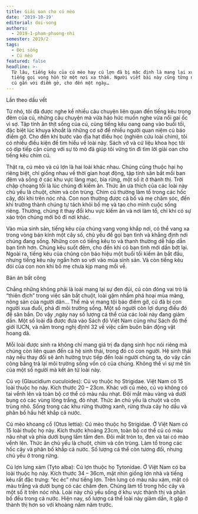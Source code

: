 ```yaml
---
title: Giải oan cho cú mèo
date: '2019-10-19'
editorial: doi-song
authors:
  - 2019-1-pham-phuong-nhi
semester: 2019/2
tags:
  - Đời sống
  - Cú mèo
featured: false
headline: >-
  Từ lâu, tiếng kêu của cú mèo hay cú lợn đã bị mặc định là mang lại xui xẻo, là
  tiếng gọi vong hồn từ một nơi xa thẳm. Người viết bài này cũng từng nghĩ chim
  cú gắn với điềm gở, cho đến một ngày…
---
```

Lần theo dấu vết



Từ nhỏ, tôi đã được nghe kể nhiều câu chuyện liên quan đến tiếng kêu trong đêm của cú, những câu chuyện mà vừa háo hức muốn nghe vừa nổi gai ốc vì sợ. Tập tính ăn thịt sống của cú, cùng tiếng kêu oang oang vào buổi tối, đặc biệt lúc khuya khoắt là những cơ sở để nhiều người quan niệm cú báo điềm gở. Cho đến khi bước vào địa hạt điểu học (nghiên cứu loài chim), tôi có nhiều điều kiện để tìm hiểu về loài này. Sách vở và cứ liệu khoa học tôi có dịp tiếp cận cùng với sự tò mò đã giúp tôi vững tin đi tìm lời giải oan cho tiếng kêu chim cú.

Thật ra, cú mèo và cú lợn là hai loài khác nhau. Chúng cũng thuộc hai họ riêng biệt, chỉ giống nhau về thời gian hoạt động, tập tính săn bắt mồi ban đêm và sống ở các khu vực làng mạc, bìa rừng, một số ít ở thành thị. Trời chập choạng tối là lúc chúng đi kiếm ăn. Thức ăn ưa thích của các loài này chủ yếu là chuột, chim và côn trùng. Chim cú thường làm tổ trong các hốc cây, đôi khi trên nóc nhà. Con non thường được cả bố và mẹ chăm sóc, đến khi trưởng thành chúng tự tách khỏi bố mẹ và tạo cho mình cuộc sống riêng. Thường, chúng ít thay đổi khu vực kiếm ăn và nơi làm tổ, chỉ khi có sự xáo trộn chúng mới bỏ đi nơi khác.



Vào mùa sinh sản, tiếng kêu của chúng vang vọng khắp nơi, có thể vang xa trong vòng bán kính một cây số, chủ yếu để gọi bạn tình và khẳng định nơi chúng đang sống. Những con có tiếng kêu to và thanh thường dễ hấp dẫn bạn tình hơn. Chúng kêu suốt đêm, cho đến khi có bạn tình mới dần bớt lại. Ngoài ra, tiếng kêu của chúng còn báo hiệu một buổi tối kiếm ăn bắt đầu, nhưng tiếng kêu này ngắn hơn so với vào mùa sinh sản. Và còn tiếng kêu đói của con non khi bố mẹ chưa kịp mang mồi về.

Bản án bất công



Chẳng những không phải là loài mang lại sự đen đủi, cú còn đóng vai trò là “thiên địch” trong việc săn bắt chuột, loài gặm nhấm phá hoại mùa màng, nông sản của người dân… Thế mà vì mang tội báo điềm gở, cú đã bị con người xua đuổi, phá đi môi trường sống. Một số người còn lợi dụng điều đó để săn bắn. Do vậy ,ngày nay số lượng cá thể của các loài này đang giảm dần. Một số loài đã được đưa vào Sách đỏ Việt Nam cũng như Sách đỏ thế giới IUCN, và nằm trong nghị địnhl 32 về việc cấm buôn bán động vật hoang dã.



Mỗi loài được sinh ra không chỉ mang giá trị đa dạng sinh học nói riêng mà chúng còn liên quan đến cả hệ sinh thái, trong đó có con người. Hệ sinh thái này nếu thay đổi sẽ ảnh hưởng trực tiếp đến loài người chúng ta, do vậy cần công bằng trả lại môi trường sống vốn có của chúng. Không thể vì sự mê tín của một số người mà kết án tử loài này.

Cú vọ (Glaucidium cuculoides): Cú vọ thuộc họ Strigidae. Việt Nam có 15 loài thuộc họ này. Kích thước 20 – 23cm. Khác với cú mèo, cú vọ không có tai vểnh lên và toàn bộ cơ thể có màu nâu nhạt. Đôi mắt màu vàng và dưới bụng có các vùng lông trắng, đỏ nhạt. Thức ăn chủ yếu là chuột và côn trùng nhỏ. Sống trong các khu rừng thường xanh, rừng thưa cây họ dầu và phân bố hầu hết khắp cả nước.



Cú mèo khoang cổ (Otus lettia): Cú mèo thuộc họ Strigidae. Ở Việt Nam có 15 loài thuộc họ này. Kích thước khoảng 23cm, toàn bộ cơ thể cú có màu nâu nhạt và phía dưới bụng lấm tấm đen. Đôi mắt tròn to, đen và tai có mào vểnh lên. Thức ăn chủ yếu là chuột, chim và côn trùng. Làm tổ trong các hốc cây và phân bố khắp cả nước. Số lượng cá thể còn tương đối, nhưng chủ yếu ở trong rừng.



Cú lợn lưng xám (Tyto alba): Cú lợn thuộc họ Tytonidae. Ở Việt Nam có ba loài thuộc họ này. Kích thước 34 – 36cm, mặt nhìn giống lợn nhà và tiếng kêu rất đặc trưng: “éc éc” như tiếng lợn. Trên lưng có màu nâu xám, mặt có màu trắng và dưới bụng có các chấm đen. Chúng làm tổ trong hốc cây và một số ít trên nóc nhà. Loài này chủ yếu sống ở khu vực thành thị và phân bố đều trong cả nước. Hiện nay, số lượng cá thể loài này giảm dần, ít gặp ở thành thị hơn so với khoảng năm năm trước.
